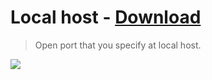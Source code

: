 # Local host - [Download](https://github.com/nikitavoloboev/small-workflows/blob/master/local-host/Local%20host.alfredworkflow?raw=true)
> Open port that you specify at local host.

![](https://i.imgur.com/tybOKPN.png)